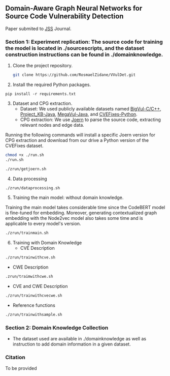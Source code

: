 ## Domain-Aware Graph Neural Networks for Source Code Vulnerability Detection
Paper submited to [JSS](https://www.sciencedirect.com/journal/journal-of-systems-and-software) Journal.

### Section 1: Experiment replication: The source code for training the model is located in ./sourcescripts, and the dataset construction instructions can be found in ./domainknowledge.

1. Clone the project repository.
   ```bash
   git clone https://github.com/RosmaelZidane/VVulDet.git
   ```
2.  Install the required Python packages.
   ``` ash
pip install -r requirements.txt
```
3. Dataset and CPG extraction.
   - Dataset: We used publicly available datasets named [BigVul-C/C++](https://drive.google.com/file/d/1-0VhnHBp9IGh90s2wCNjeCMuy70HPl8X/view), [Project_KB-Java](https://github.com/SAP/project-kb.git), [MegaVul-Java](https://github.com/Icyrockton/MegaVul), and [CVEFixes-Python](https://github.com/secureIT-project/CVEfixes).
   - CPG extraction: We use [Joern](https://joern.io/) to parse the source code, extracting relevant nodes and edge data.

Running the following commands will install a specific Joern version for CPG extraction and download from our drive a Python version of the CVEFixes dataset.
```bash
chmod +x ./run.sh
./run.sh
```
```bash
./zrun/getjoern.sh
```
4. Data processing
```bash
./zrun/dataprocessing.sh
```
5. Training the main model: without domain knowledge.

Training the main model takes considerable time since the CodeBERT model is fine-tuned for embedding. Moreover, generating contextualized graph embedding with the Node2vec model also takes some time and is applicable to every model's version.
```bash
./zrun/trainmain.sh
```
6. Training with Domain Knowledge
   - CVE Description
```bash
./zrun/trainwithcve.sh
```
   - CWE Description
```bash
.zrun/traimwithcwe.sh
```
   - CVE and CWE Description
```bash
./zrun/trainwithcvecwe.sh
```
   - Reference functions
```bash
./zrun/trainwithsample.sh
```

### Section 2: Domain Knowledge Collection

- The dataset used are available in ./domainknowledge as well as instruction to add domain information in a given dataset.


### Citation

To be provided




